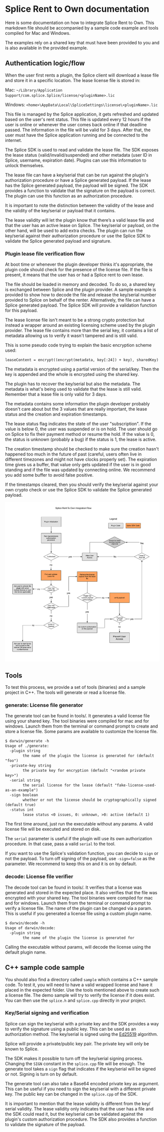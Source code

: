 # Splice Rent to Own documentation

Here is some documentation on how to integrate Splice Rent to Own.
This markdown file should be accompanied by a sample code example and tools
compiled for Mac and Windows.

The examples rely on a shared key that must have been provided to you
and is also available in the provided example.

## Authentication logic/flow

When the user first rents a plugin, the Splice client will download a lease
file and store it in a specific location. The lease license file is stored in:

Mac: `~/Library/Application Support/com.splice.Splice/license/<pluginName>.lic`

Windows: `<home>\AppData\Local\SpliceSettings\license\<pluginName>.lic`

This file is managed by the Splice application, it gets refreshed and updated
based on the user's rent status. This file is updated every 12 hours if the user
is online or whenever the user comes back online if that deadline passed. The
information in the file will be valid for 3 days. After that, the user must have
the Splice application running and be connected to the internet.

The Splice SDK is used to read and validate the lease file. The SDK exposes the
lease status (valid/invalid/suspended) and other metadata (user ID in Splice,
username, expiration date). Plugins can use this information to unlock themselves.

The lease file can have a key/serial that can be run against the plugin's
authorization procedure or have a Splice generated payload. If the lease has the
Splice generated payload, the payload will be signed. The SDK provides a function
to validate that the signature on the payload is correct. The plugin can use
this function as an authorization procedure.

It is important to note the distinction between the validity of the lease and
the validity of the key/serial or payload that it contains.

The lease validity will let the plugin know that there’s a valid lease file and
that the user has an active lease on Splice. The key/serial or payload, on the
other hand, will be used to add extra checks. The plugin can run the key/serial
against their authorization procedure or use the Splice SDK to validate the
Splice generated payload and signature.

### Plugin lease file verification flow

At boot time or whenever the plugin developer thinks it's appropriate, the
plugin code should check for the presence of the license file. If the file is
present, it means that the user has or had a Splice rent to own lease.

The file should be loaded in memory and decoded. To do so, a shared key is
exchanged between Splice and the plugin provider. A sample example is provided
to show how to decode the file and release the key/serial number provided to
Splice on behalf of the renter. Alternatively, the file can have a Splice generated
payload. The Splice SDK will provide a validation function for this payload.

The lease license file isn't meant to be a strong crypto protection but instead
a wrapper around an existing licensing scheme used by the plugin provider. The
lease file contains more than the serial key, it contains a list of metadata
allowing us to verify it wasn't tampered and is still valid.

This is some pseudo code trying to explain the basic encryption scheme used:

```
leaseContent = encrypt((encrypt(metadata, key[:24]) + key), sharedKey)
```

The metadata is encrypted using a partial version of the serial/key. Then the
key is appended and the whole is encrypted using the shared key.

The plugin has to recover the key/serial but also the metadata. The metadata is
what's being used to validate that the lease is still valid. Remember that a
lease file is only valid for 3 days.

The metadata contains some information the plugin developer probably doesn't
care about but the 3 values that are really important, the lease status and the
creation and expiration timestamps.

The lease status flag indicates the state of the user "subscription". If the
value is below 0, the user was suspended or is on hold. The user should go on
Splice to fix their payment method or resume the hold. If the value is 0, the
status is unknown (probably a bug) if the status is 1, the lease is active.

The creation timestamp should be checked to make sure the creation hasn't
happened too much in the future of past (careful, users often live in different
timezones and might not have clocks properly set).
The expiration time gives us a buffer, that value only gets updated if the user
is in good standing and if the file was updated by connecting online.
We recommend you add some buffer to avoid false positive.

If the timestamps cleared, then you should verify the key/serial against your own
crypto check or use the Splice SDK to validate the Splice generated payload.

![Splice Rent To Own Integration](rto_diagram.png)

## Tools

To test this process, we provide a set of tools (binaries) and a sample project
in C++. The tools will generate or read a license file.

### generate: License file generator

The generate tool can be found in tools/<platform>. It generates a valid license
file using your shared key. The tool binaries were compiled for mac and for windows.
Launch them from the terminal or command prompt to create and store a license
file. Some params are available to customize the license file.

```
$ darwin/generate -h
Usage of ./generate:
  -plugin string
    	the name of the plugin the license is generated for (default "foo")
  -private-key string
    	the private key for encryption (default "<random private key>")
  -serial string
    	the serial license for the lease (default "fake-license-used-as-an-example")
  -sign boolean
    	whether or not the license should be cryptographically signed (default true)
  -status int
    	lease status <0 issues, 0: unknown, >0: active (default 1)
```

The first time around, just run the executable without any params. A valid license
file will be executed and stored on disk.

The `serial` parameter is useful if the plugin will use its own authorization
procedure. In that case, pass a valid `serial` to the tool.

If you want to use the Splice's validation function, you can decide to `sign` or
not the payload. To turn off signing of the payload, use `-sign=false` as the
parameter. We recommend to keep this on and it is on by default.

### decode: License file verifier

The decode tool can be found in tools/<platform>. It verifies that a license
was generated and stored in the expected place. It also verifies that the
file was encrypted with your shared key.
The tool binaries were compiled for mac and for windows.
Launch them from the terminal or command prompt to verify a license
file. The name of the plugin can be changed via a param.
This is useful if you generated a license file using a custom plugin name.

```
$ darwin/decode -h
Usage of darwin/decode:
  -plugin string
    	the name of the plugin the license is generated for
```

Calling the executable without params, will decode the license using the default
plugin name.

## C++ sample code sample

You should also find a directory called `sample` which contains a C++ sample code.
To test it, you will need to have a valid wrapped license and have it placed in the expected folder.
Use the tools mentioned above to create such a license file.
The demo sample will try to verify the license if it does exist.
You can then use the `splice.h` and `splice.cpp` directly in your project.


### Key/Serial signing and verification

Splice can sign the key/serial with a private key and the SDK provides a way to
verify the signature using a public key. This can be used as an authorization
method. The key/serial is signed using the [Ed25519][ed25519] algorithm.

Splice will provide a private/public key pair. The private key will only be known to Splice.

The SDK makes it possible to turn off the key/serial signing process. Changing
the `SIGN` constant in the `splice.cpp` file will be enough. The generate tool
takes a `sign` flag that indicates if the key/serial will be signed or not. Signing
is turn on by default.

The generate tool can also take a Base64 encoded private key as argument. This can
be useful if you need to sign the key/serial with a different private key. The
public key can be changed in the `splice.cpp` of the SDK.

It is important to mention that the lease validity is different from the key/
serial validity.  The lease validity only indicates that the user has a file
and the SDK could read it, but the key/serial can be validated against the
plugin's custom authorization procedure. The SDK also provides a function to
validate the signature of the payload.

[ed25519]: https://ed25519.cr.yp.to/
